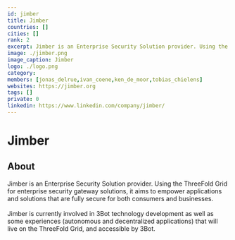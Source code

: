 ```yaml
---
id: jimber
title: Jimber
countries: []
cities: []
rank: 2
excerpt: Jimber is an Enterprise Security Solution provider. Using the ThreeFold Grid for enterprise security gateway solutions.
image: ./jimber.png
image_caption: Jimber
logo: ./logo.png
category:
members: [jonas_delrue,ivan_coene,ken_de_moor,tobias_chielens]
websites: https://jimber.org
tags: []
private: 0
linkedin: https://www.linkedin.com/company/jimber/
---
```


# Jimber

## About

Jimber is an Enterprise Security Solution provider. Using the ThreeFold Grid for enterprise security gateway solutions, it aims to empower applications and solutions that are fully secure for both consumers and businesses.
<br/>
<br/>
Jimber is currently involved in 3Bot technology development as well as some experiences (autonomous and decentralized applications) that will live on the ThreeFold Grid, and accessible by 3Bot.

<!-- ## Mission

## Impact

## Powered by ThreeFold

## Join saving our planet!

## Support this project

## TFGrid Solution

### Roadmap

 -->



